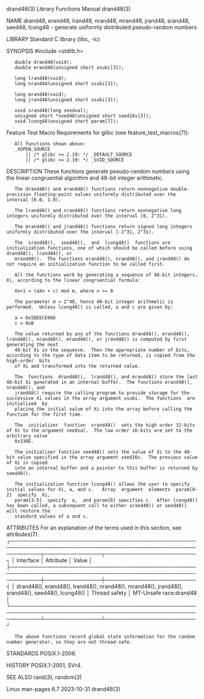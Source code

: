 drand48(3)							   Library Functions Manual							    drand48(3)

NAME
       drand48, erand48, lrand48, nrand48, mrand48, jrand48, srand48, seed48, lcong48 - generate uniformly distributed pseudo-random numbers

LIBRARY
       Standard C library (libc, -lc)

SYNOPSIS
       #include <stdlib.h>

       double drand48(void);
       double erand48(unsigned short xsubi[3]);

       long lrand48(void);
       long nrand48(unsigned short xsubi[3]);

       long mrand48(void);
       long jrand48(unsigned short xsubi[3]);

       void srand48(long seedval);
       unsigned short *seed48(unsigned short seed16v[3]);
       void lcong48(unsigned short param[7]);

   Feature Test Macro Requirements for glibc (see feature_test_macros(7)):

       All functions shown above:
	   _XOPEN_SOURCE
	       || /* glibc >= 2.19: */ _DEFAULT_SOURCE
	       || /* glibc <= 2.19: */ _SVID_SOURCE

DESCRIPTION
       These functions generate pseudo-random numbers using the linear congruential algorithm and 48-bit integer arithmetic.

       The drand48() and erand48() functions return nonnegative double-precision floating-point values uniformly distributed over the interval [0.0, 1.0).

       The lrand48() and nrand48() functions return nonnegative long integers uniformly distributed over the interval [0, 2^31).

       The mrand48() and jrand48() functions return signed long integers uniformly distributed over the interval [-2^31, 2^31).

       The  srand48(),	seed48(),  and	lcong48()  functions are initialization functions, one of which should be called before using drand48(), lrand48(), or
       mrand48().  The functions erand48(), nrand48(), and jrand48() do not require an initialization function to be called first.

       All the functions work by generating a sequence of 48-bit integers, Xi, according to the linear congruential formula:

	   Xn+1 = (aXn + c) mod m, where n >= 0

       The parameter m = 2^48, hence 48-bit integer arithmetic is performed.  Unless lcong48() is called, a and c are given by:

	   a = 0x5DEECE66D
	   c = 0xB

       The value returned by any of the functions drand48(), erand48(), lrand48(), nrand48(), mrand48(), or jrand48() is computed by first generating the next
       48-bit Xi in the sequence.  Then the appropriate number of bits, according to the type of data item to be returned, is copied from the high-order  bits
       of Xi and transformed into the returned value.

       The  functions  drand48(),  lrand48(), and mrand48() store the last 48-bit Xi generated in an internal buffer.  The functions erand48(), nrand48(), and
       jrand48() require the calling program to provide storage for the successive Xi values in the array argument xsubi.  The functions  are  initialized  by
       placing the initial value of Xi into the array before calling the function for the first time.

       The  initializer	 function  srand48()  sets the high order 32-bits of Xi to the argument seedval.  The low order 16-bits are set to the arbitrary value
       0x330E.

       The initializer function seed48() sets the value of Xi to the 48-bit value specified in the array argument seed16v.  The previous value of Xi is copied
       into an internal buffer and a pointer to this buffer is returned by seed48().

       The initialization function lcong48() allows the user to specify initial values for Xi, a, and c.   Array  argument  elements  param[0-2]  specify  Xi,
       param[3-5]  specify  a,	and param[6] specifies c.  After lcong48() has been called, a subsequent call to either srand48() or seed48() will restore the
       standard values of a and c.

ATTRIBUTES
       For an explanation of the terms used in this section, see attributes(7).
       ┌────────────────────────────────────────────────────────────────────────────────────────────────────────────┬───────────────┬────────────────────────┐
       │ Interface												    │ Attribute	    │ Value		     │
       ├────────────────────────────────────────────────────────────────────────────────────────────────────────────┼───────────────┼────────────────────────┤
       │ drand48(), erand48(), lrand48(), nrand48(), mrand48(), jrand48(), srand48(), seed48(), lcong48()	    │ Thread safety │ MT-Unsafe race:drand48 │
       └────────────────────────────────────────────────────────────────────────────────────────────────────────────┴───────────────┴────────────────────────┘

       The above functions record global state information for the random number generator, so they are not thread-safe.

STANDARDS
       POSIX.1-2008.

HISTORY
       POSIX.1-2001, SVr4.

SEE ALSO
       rand(3), random(3)

Linux man-pages 6.7							  2023-10-31								    drand48(3)
